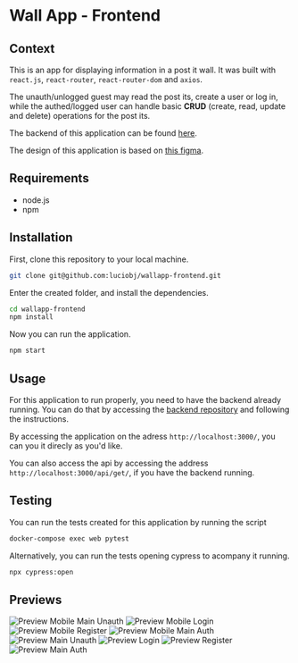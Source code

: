 # Wall App - Frontend

## Context

This is an app for displaying information in a post it wall. It was built with `react.js`, `react-router`, `react-router-dom` and `axios`.

The unauth/unlogged guest may read the post its, create a user or log in, while the authed/logged user can handle basic **CRUD** (create, read, update and delete) operations for the post its.

The backend of this application can be found [here](https://github.com/luciobj/Wallapp-backend).

The design of this application is based on [this figma](https://www.figma.com/file/6XyCxqYVUcAl7R7B3tqBgR/Wall-App?node-id=0%3A1).

## Requirements

- node.js
- npm

## Installation

First, clone this repository to your local machine.

```bash
git clone git@github.com:luciobj/wallapp-frontend.git
```

Enter the created folder, and install the dependencies.

```bash
cd wallapp-frontend
npm install
```

Now you can run the application.

```bash
npm start
```

## Usage

For this application to run properly, you need to have the backend already running. You can do that by accessing the [backend repository](https://github.com/luciobj/Wallapp-backend) and following the instructions.

By accessing the application on the adress `http://localhost:3000/`, you can you it direcly as you'd like.

You can also access the api by accessing the address `http://localhost:3000/api/get/`, if you have the backend running.

## Testing

You can run the tests created for this application by running the script

```bash
docker-compose exec web pytest
```

Alternatively, you can run the tests opening cypress to acompany it running.

```bash
npx cypress:open
```

## Previews

![Preview Mobile Main Unauth](./public/preview-mobile-main-unauth.png)
![Preview Mobile Login](./public/preview-mobile-login.png)
![Preview Mobile Register](./public/preview-mobile-register.png)
![Preview Mobile Main Auth](./public/preview-mobile-main-auth.png)
![Preview Main Unauth](./public/preview-main-unauth.png)
![Preview Login](./public/preview-login.png)
![Preview Register](./public/preview-register.png)
![Preview Main Auth](./public/preview-main-auth.png)

